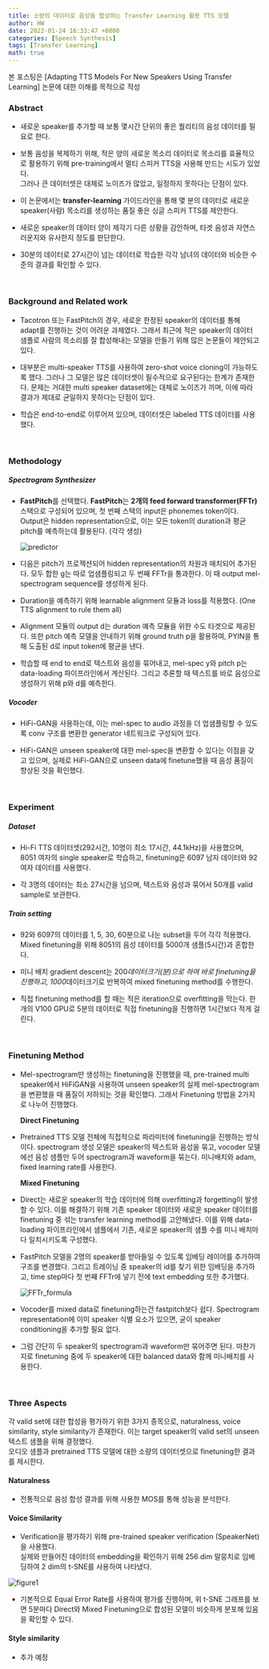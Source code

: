```yaml
---
title: 소량의 데이터로 음성을 합성하는 Transfer Learning 활용 TTS 모델 
author: HW
date: 2022-01-24 16:33:47 +0800
categories: [Speech Synthesis]
tags: [Transfer Learning]
math: true
---
```




본 포스팅은 [Adapting TTS Models For New Speakers Using Transfer Learning] 논문에 대한 이해를 목적으로 작성

### **Abstract**

- 새로운 speaker를 추가할 때 보통 몇시간 단위의 좋은 퀄리티의 음성 데이터를 필요로 한다. 

- 보통 음성을 복제하기 위해, 적은 양의 새로운 목소리 데이터로 목소리를 효율적으로 활용하기 위해 pre-training에서 멀티 스피커 TTS을 사용해 만드는 시도가 있었다.<BR>
  그러나 큰 데이터셋은 대체로 노이즈가 많았고, 일정하지 못하다는 단점이 있다.

- 이 논문에서는 **transfer-learning** 가이드라인을 통해 몇 분의 데이터로 새로운 speaker(사람) 목소리를 생성하는 품질 좋은 싱글 스피커 TTS를 제안한다.

- 새로운 speaker의 데이터 양이 제각기 다른 상황을 감안하며, 타겟 음성과 자연스러운지와 유사한지 정도를 판단한다.

- 30분의 데이터로 27시간이 넘는 데이터로 학습한 각각 남녀의 데이터와 비슷한 수준의 결과를 확인할 수 있다. 

  <br>

### **Background and Related work**

- Tacotron 또는 FastPitch의 경우, 새로운 한정된 speaker의 데이터를 통해 adapt를 진행하는 것이 어려운 과제였다. 그래서 최근에 적은 speaker의 데이터 샘플로 사람의 목소리를 잘 합성해내는 모델을 만들기 위해 많은 논문들이 제안되고 있다.

- 대부분은 multi-speaker TTS를 사용하여 zero-shot voice cloning이 가능하도록 했다.
   그러나 그 모델은 많은 데이터셋이 필수적으로 요구된다는 한계가 존재한다.
   문제는 거대한 multi speaker dataset에는 대체로 노이즈가 끼며, 이에 따라 결과가 제대로 균일하지 못하다는 단점이 있다.

- 학습은 end-to-end로 이루어져 있으며, 데이터셋은 labeled TTS 데이터를 사용했다.

  <br>

### **Methodology**

##### **Spectrogram Synthesizer** 

- **FastPitch**를 선택했다. **FastPitch**는 **2개의 feed forward transformer(FFTr)** 스택으로 구성되어 있으며, 첫 번째 스택의 input은 phonemes token이다. Output은 hidden representation으로, 이는 모든 token의 duration과 평균 pitch를 예측하는데 활용된다. (각각 생성)

  ![predictor](/assets/img/adpat/predictor.png)

- 다음은 pitch가 프로젝션되어 hidden representation의 차원과 매치되어 추가된다.
   모두 합한 g는 따로 업샘플링되고 두 번째 FFTr을 통과한다. 이 때 output mel-spectrogram sequence를 생성하게 된다.

- Duration을 예측하기 위해 learnable alignment 모듈과 loss를 적용했다. (One TTS alignment to rule them all) 

- Alignment 모듈의 output d는 duration 예측 모듈을 위한 수도 타겟으로 제공된다.
   또한 pitch 예측 모델을 안내하기 위해 ground truth p을 활용하여, PYIN을 통해 도출된 d로 input token에 평균을 낸다.

- 학습할 때 end to end로 텍스트와 음성을 묶어내고, mel-spec y와 pitch p는 data-loading 파이프라인에서 계산된다.
   그리고 추론할 때 텍스트를 바로 음성으로 생성하기 위해 p와 d를 예측한다. 

  

##### **Vocoder**

- HiFi-GAN을 사용하는데, 이는 mel-spec to audio 과정을 더 업샘플링할 수 있도록 conv 구조를 변환한 generator 네트워크로 구성되어 있다.

- HiFi-GAN은 unseen speaker에 대한 mel-spec을 변환할 수 있다는 이점을 갖고 있으며, 실제로 HiFi-GAN으로 unseen data에 finetune했을 때 음성 품질이 향상된 것을 확인했다.

  <br>

### **Experiment**

##### **Dataset**

- Hi-Fi TTS 데이터셋(292시간, 10명이 최소 17시간, 44.1kHz)을 사용했으며, 8051 여자의 single speaker로 학습하고, finetuning은 6097 남자 데이터와 92 여자 데이터를 사용했다.

- 각 3명의 데이터는 최소 27시간을 넘으며, 텍스트와 음성과 묶어서 50개를 valid sample로 보관한다.

##### **Train setting**

- 92와 6097의 데이터를 1, 5, 30, 60분으로 나눈 subset을 두어 각각 적용했다. 
   Mixed finetuning을 위해 8051의 음성 데이터를 5000개 샘플(5시간)과 혼합한다.

- 미니 배치 gradient descent는 200*데이터크기(분)으로 하여 바로 finetuning을 진행하고, 1000*데이터크기로 반복하여 mixed finetuning method를 수행한다.

- 직접 finetuning method를 할 때는 적은 iteration으로 overfitting을 막는다.
   한 개의 V100 GPU로 5분의 데이터로 직접 finetuning을 진행하면 1시간보다 적게 걸린다.

 <br>

### **Finetuning Method**

- Mel-spectrogram만 생성하는 finetuning을 진행했을 때, pre-trained multi speaker에서 HiFiGAN을 사용하여 unseen speaker의 실제 mel-spectrogram을 변환했을 때 품질이 저하되는 것을 확인했다. 그래서 Finetuning 방법을 2가지로 나누어 진행했다.

   **Direct Finetuning**

- Pretrained TTS 모델 전체에 직접적으로 파라미터에 finetuning을 진행하는 방식이다.
   spectrogram 생성 모델은 speaker의 텍스트와 음성을 묶고, vocoder 모델에선 음성 샘플만 두어 spectrogram과 waveform을 묶는다. 미니배치와 adam, fixed learning rate를 사용한다.

   **Mixed Finetuning**
   
- Direct는 새로운 speaker의 학습 데이터에 의해 overfitting과 forgetting이 발생할 수 있다.
   이를 해결하기 위해 기존 speaker 데이터와 새로운 speaker 데이터를 finetuning 중 섞는 transfer learning method를 고안해냈다. 이를 위해 data-loading 파이프라인에서 샘플에서 기존, 새로운 speaker의 샘플 수를 미니 배치마다 일치시키도록 구성했다.

- FastPitch 모델을 2명의 speaker를 받아들일 수 있도록 임베딩 레이어를 추가하여 구조를 변경했다. 그리고 트레이닝 중 speaker의 id를 찾기 위한 임베딩을 추가하고, time step마다 첫 번째 FFTr에 넣기 전에 text embedding 또한 추가했다.

  ![FFTr_formula](/assets/img/adpat/FFTr_formula.png)

- Vocoder를 mixed data로 finetuning하는건 fastpitch보다 쉽다. Spectrogram representation에 이미 speaker 식별 요소가 있으면, 굳이 speaker conditioning을 추가할 필요 없다.

- 그럼 간단히 두 speaker의 spectrogram과 waveform만 묶어주면 된다. 마찬가지로 finetuning 중에 두 speaker에 대한 balanced data와 함께 미니배치를 사용한다.

<br>

### **Three Aspects**<br>

각 valid set에 대한 합성을 평가하기 위한 3가지 종목으로, naturalness, voice similarity, style similarity가 존재한다. 이는 target speaker의 valid set의 unseen 텍스트 샘플을 위해 결정했다.<br>
오디오 샘플과 pretrained TTS 모델에 대한 소량의 데이터셋으로 finetuning한 결과를 제시한다.<br>

#### **Naturalness**
- 전통적으로 음성 합성 결과를 위해 사용한 MOS를 통해 성능을 분석한다.
  

#### **Voice Similarity**
- Verification을 평가하기 위해 pre-trained speaker verification (SpeakerNet)을 사용했다. <br>
  실제와 만들어진 데이터의 embedding을 확인하기 위해 256 dim 말뭉치로 임베딩하여 2 dim의 t-SNE를 사용하여 나타냈다.<br>

![figure1](/assets/img/adpat/figure1.png)<br>

- 기본적으로 Equal Error Rate를 사용하여 평가를 진행하며, 위 t-SNE 그래프를 보면 5분마다 Direct와 Mixed Finetuning으로 합성된 모델이 비슷하게 분포해 있음을 확인할 수 있다. 
  

#### **Style similarity**

- 추가 예정